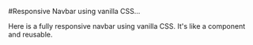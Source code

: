 #Responsive Navbar using vanilla CSS...

Here is a fully responsive navbar using vanilla CSS. It's like a component and reusable.